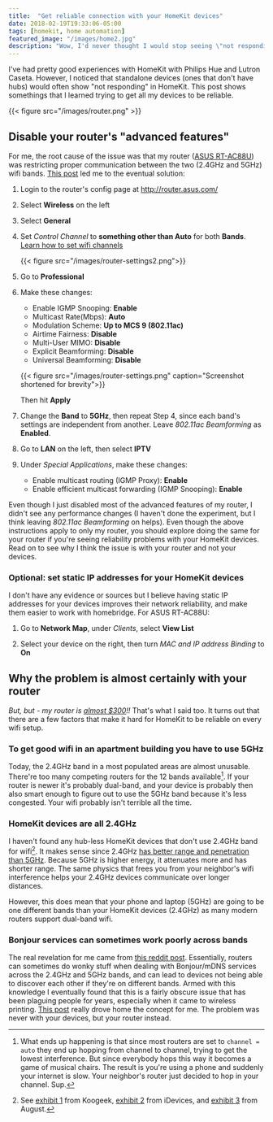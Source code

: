 ```yaml
---
title:  "Get reliable connection with your HomeKit devices"
date: 2018-02-19T19:33:06-05:00
tags: [homekit, home automation]
featured_image: "/images/home2.jpg"
description: "Wow, I'd never thought I would stop seeing \"not responding\""
---
```


I've had pretty good experiences with HomeKit with Philips Hue and Lutron Caseta. However, I noticed that standalone devices (ones that don't have hubs) would often show "not responding" in HomeKit. This post shows somethings that I learned trying to get all my devices to be reliable.

<!--more-->

{{< figure src="/images/router.png" >}}

## Disable your router's "advanced features"

For me, the root cause of the issue was that my router ([ASUS RT-AC88U](http://a.co/16d0YZQ)) was restricting proper communication between the two (2.4GHz and 5GHz) wifi bands. [This post](http://www.seriouslytrivial.com/2017/11/17/asus-rt-ac88u-wifi-and-airprint-wireless-printer-problem-solution/) led me to the eventual solution:

1. Login to the router's config page at http://router.asus.com/

1. Select **Wireless** on the left

1. Select **General**

1. Set *Control Channel* to **something other than Auto** for both **Bands**. [Learn how to set wifi channels](https://iihelp.iinet.net.au/Improving_WiFi_Signal_and_Changing_Channels)

    {{< figure src="/images/router-settings2.png">}}

1. Go to  **Professional**

1. Make these changes:
    - Enable IGMP Snooping: **Enable**
    - Multicast Rate(Mbps): **Auto**
    - Modulation Scheme: **Up to MCS 9 (802.11ac)**
    - Airtime Fairness: **Disable**
    - Multi-User MIMO: **Disable**
    - Explicit Beamforming: **Disable**
    - Universal Beamforming: **Disable**

    {{< figure src="/images/router-settings.png" caption="Screenshot shortened for brevity">}}

    Then hit **Apply**

1. Change the **Band** to **5GHz**, then repeat Step 4, since each band's settings are independent from another. Leave *802.11ac Beamforming* as **Enabled**.

1. Go to **LAN** on the left, then select **IPTV**

1. Under *Special Applications*, make these changes:
    - Enable multicast routing (IGMP Proxy): **Enable**
    - Enable efficient multicast forwarding (IGMP Snooping): **Enable**

Even though I just disabled most of the advanced features of my router, I didn't see any performance changes (I haven't done the experiment, but I think leaving *802.11ac Beamforming* on helps). Even though the above instructions apply to only my router, you should explore doing the same for your router if you're seeing reliability problems with your HomeKit devices. Read on to see why I think the issue is with your router and not your devices.

### Optional: set static IP addresses for your HomeKit devices

I don't have any evidence or sources but I believe having static IP addresses for your devices improves their network reliability, and make them easier to work with homebridge. For ASUS RT-AC88U:

1. Go to **Network Map**, under *Clients*, select **View List**

1. Select your device on the right, then turn *MAC and IP address Binding* to **On**

## Why the problem is almost certainly with your router

*But, but - my router is [almost $300](http://a.co/16d0YZQ)!!* That's what I said too. It turns out that there are a few factors that make it hard for HomeKit to be reliable on every wifi setup.

### To get good wifi in an apartment building you have to use 5GHz

Today, the 2.4GHz band in a most populated areas are almost unusable. There're too many competing routers for the 12 bands available[^1]. If your router is newer it's probably dual-band, and your device is probably then also smart enough to figure out to use the 5GHz band because it's less congested. Your wifi probably isn't terrible all the time.

[^1]: What ends up happening is that since most routers are set to `channel = auto` they end up hopping from channel to channel, trying to get the lowest interference. But since everybody hops this way it becomes a game of musical chairs. The result is you're using a phone and suddenly your internet is slow. Your neighbor's router just decided to hop in your channel. Sup.

### HomeKit devices are all 2.4GHz

I haven't found any hub-less HomeKit devices that don't use 2.4GHz band for wifi[^2]. It makes sense since 2.4GHz [has better range and penetration than 5GHz](https://physics.stackexchange.com/questions/135033/why-do-2-4gHz-frequencies-offer-greater-range-than-5GHz-routers). Because 5GHz is higher energy, it attenuates more and has shorter range. The same physics that frees you from your neighbor's wifi interference helps your 2.4GHz devices communicate over longer distances.

[^2]: See [exhibit 1](https://www.koogeek.com/p-p1.html) from Koogeek, [exhibit 2](http://a.co/cvCLoSz) from iDevices, and [exhibit 3](http://support.august.com/customer/en/portal/articles/2167876-setting-up-august-connect?b_id=10919&) from August.

However, this does mean that your phone and laptop (5GHz) are going to be one different bands than your HomeKit devices (2.4GHz) as many modern routers support dual-band wifi.

### Bonjour services can sometimes work poorly across bands

The real revelation for me came from [this reddit post](https://www.reddit.com/r/HomeKit/comments/7x58n1/device_crashing_from_5GHz_wifi/du5qo12/). Essentially, routers can sometimes do wonky stuff when dealing with Bonjour/mDNS services across the 2.4GHz and 5GHz bands, and can lead to devices not being able to discover each other if they're on different bands. Armed with this knowledge I eventually found that this is a fairly obscure issue that has been plaguing people for years, especially when it came to wireless printing. [This post](http://cyberelk.net/tim/2014/02/11/dual-band-routers-vs-mdns/) really drove home the concept for me. The problem was never with your devices, but your router instead.
